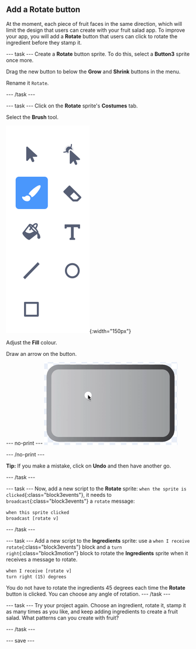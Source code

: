 ## Add a Rotate button
At the moment, each piece of fruit faces in the same direction, which will limit the design that users can create with your fruit salad app. To improve your app, you will add a **Rotate** button that users can click to rotate the ingredient before they stamp it.

--- task ---
Create a **Rotate** button sprite. To do this, select a **Button3** sprite once more.

Drag the new button to below the **Grow** and **Shrink** buttons in the menu.

Rename it `Rotate`.

--- /task ---

--- task ---
Click on the **Rotate** sprite's **Costumes** tab.

Select the **Brush** tool.

![image showing Paintbrush tool](images/fruit-paintbrush-tool.png){:width="150px"}

Adjust the **Fill** colour. 

Draw an arrow on the button. 

--- no-print ---
![Arrow on button in Costume editor](images/fruit-arrow.gif)

--- /no-print ---

**Tip:** If you make a mistake, click on **Undo** and then have another go.


--- /task ---

--- task ---
Now, add a new script to the **Rotate** sprite: `when the sprite is clicked`{:class="block3events"}, it needs to `broadcast`{:class="block3events"} a `rotate` message:

```blocks3
when this sprite clicked
broadcast [rotate v]
```
--- /task ---

--- task ---
Add a new script to the **Ingredients** sprite: use a `when I receive rotate`{:class="block3events"} block and a `turn right`{:class="block3motion"} block to rotate the **Ingredients** sprite when it receives a message to rotate.

```blocks3
when I receive [rotate v]
turn right (15) degrees
```

You do not have to rotate the ingredients 45 degrees each time the **Rotate** button is clicked. You can choose any angle of rotation. 
--- /task ---

--- task ---
Try your project again. Choose an ingredient, rotate it, stamp it as many times as you like, and keep adding ingredients to create a fruit salad. What patterns can you create with fruit?

--- /task ---

--- save ---
